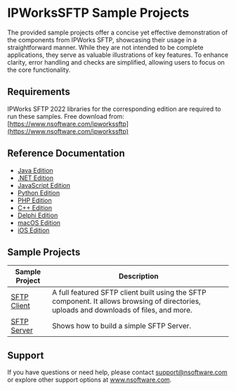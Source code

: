 # IPWorksSFTP Sample Projects
The provided sample projects offer a concise yet effective demonstration of the components from IPWorks SFTP, showcasing their usage in a straightforward manner. While they are not intended to be complete applications, they serve as valuable illustrations of key features. To enhance clarity, error handling and checks are simplified, allowing users to focus on the core functionality.

## Requirements
IPWorks SFTP 2022 libraries for the corresponding edition are required to run these samples.  Free download from: [https://www.nsoftware.com/ipworkssftp](https://www.nsoftware.com/ipworkssftp)

## Reference Documentation
* [Java Edition](https://cdn.nsoftware.com/help/IFH/java/)
* [.NET Edition](https://cdn.nsoftware.com/help/IFH/cs/)
* [JavaScript Edition](https://cdn.nsoftware.com/help/IFH/js/)
* [Python Edition](https://cdn.nsoftware.com/help/IFH/py/)
* [PHP Edition](https://cdn.nsoftware.com/help/IFH/php/)
* [C++ Edition](https://cdn.nsoftware.com/help/IFH/cpp/)
* [Delphi Edition](https://cdn.nsoftware.com/help/IFH/dlp/)
* [macOS Edition](https://cdn.nsoftware.com/help/IFH/mac/)
* [iOS Edition](https://cdn.nsoftware.com/help/IFH/mac/)

## Sample Projects
| Sample Project | Description |
| --- | --- |
| [SFTP Client](./IPWorks%20SFTP%20Samples/SFTP%20Client) | A full featured SFTP client built using the SFTP component.  It allows browsing of directories, uploads and downloads of files, and more. |
| [SFTP Server](./IPWorks%20SFTP%20Samples/SFTP%20Server) | Shows how to build a simple SFTP Server. |

## Support
If you have questions or need help, please contact support@nsoftware.com or explore other support options 
at www.nsoftware.com.
